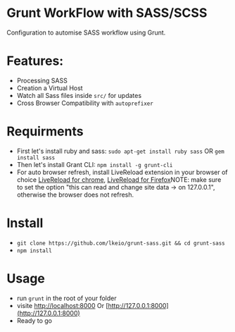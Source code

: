 # Grunt WorkFlow with SASS/SCSS
Configuration to automise SASS workflow using Grunt.

# Features:
- Processing SASS
- Creation a Virtual Host
- Watch all Sass files inside ```src/``` for updates
- Cross Browser Compatibility with ```autoprefixer```

# Requirments
- First let's install ruby and sass: ```sudo apt-get install ruby sass``` OR ```gem install sass```
- Then let's install Grant CLI: ``` npm install -g grunt-cli  ```
- For auto browser refresh, install LiveReload extension in your browser of choice [LiveReload for chrome](https://chrome.google.com/webstore/detail/livereload/jnihajbhpnppcggbcgedagnkighmdlei?hl=en), [LiveReload for Firefox](https://addons.mozilla.org/it/firefox/addon/livereload-web-extension/)NOTE: make sure to set the option "this can read and change site data -> on 127.0.0.1", otherwise the browser does not refresh.

# Install
- ``` git clone https://github.com/lkeio/grunt-sass.git && cd grunt-sass ```
- ``` npm install ```

# Usage 
- run ``` grunt ``` in the root of your folder
- visite [http://localhost:8000](http://localhost:8000) Or [http://127.0.0.1:8000](http://127.0.0.1:8000)
- Ready to go
